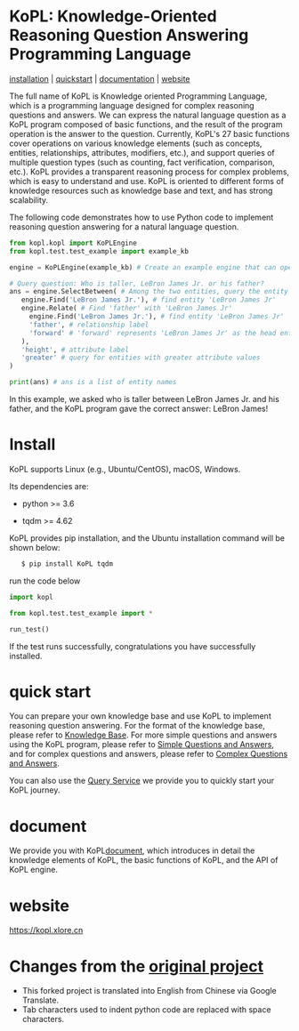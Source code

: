 # KoPL: Knowledge-Oriented Reasoning Question Answering Programming Language

[installation](#installation) | [quickstart](#quickstart) | [documentation](#documentation) | [website](#website)

The full name of KoPL is Knowledge oriented Programming Language, which is a programming language designed for complex reasoning questions and answers. We can express the natural language question as a KoPL program composed of basic functions, and the result of the program operation is the answer to the question. Currently, KoPL's 27 basic functions cover operations on various knowledge elements (such as concepts, entities, relationships, attributes, modifiers, etc.), and support queries of multiple question types (such as counting, fact verification, comparison, etc.). KoPL provides a transparent reasoning process for complex problems, which is easy to understand and use. KoPL is oriented to different forms of knowledge resources such as knowledge base and text, and has strong scalability.

The following code demonstrates how to use Python code to implement reasoning question answering for a natural language question.

```python
from kopl.kopl import KoPLEngine
from kopl.test.test_example import example_kb

engine = KoPLEngine(example_kb) # Create an example engine that can operate on the knowledge base example_kb

# Query question: Who is taller, LeBron James Jr. or his father?
ans = engine.SelectBetween( # Among the two entities, query the entity with greater 'height'
   engine.Find('LeBron James Jr.'), # find entity 'LeBron James Jr'
   engine.Relate( # Find 'father' with 'LeBron James Jr'
     engine.Find('LeBron James Jr.'), # find entity 'LeBron James Jr'
     'father', # relationship label
     'forward' # 'forward' represents 'LeBron James Jr' as the head entity
   ),
   'height', # attribute label
   'greater' # query for entities with greater attribute values
)

print(ans) # ans is a list of entity names

```

In this example, we asked who is taller between LeBron James Jr. and his father, and the KoPL program gave the correct answer: LeBron James!

# Install

KoPL supports Linux (e.g., Ubuntu/CentOS), macOS, Windows.

Its dependencies are:

* python >= 3.6

* tqdm >= 4.62


KoPL provides pip installation, and the Ubuntu installation command will be shown below:

```bash
   $ pip install KoPL tqdm
```

run the code below

```python
import kopl

from kopl.test.test_example import *

run_test()
```
If the test runs successfully, congratulations you have successfully installed.

# quick start
You can prepare your own knowledge base and use KoPL to implement reasoning question answering. For the format of the knowledge base, please refer to [Knowledge Base](https://kopl.xlore.cn/doc/4_helloworld.html#id1).
For more simple questions and answers using the KoPL program, please refer to [Simple Questions and Answers](https://kopl.xlore.cn/doc/5_example.html#id2), and for complex questions and answers, please refer to [Complex Questions and Answers](https://kopl.xlore.cn/doc/5_example.html#id8).

You can also use the [Query Service](https://kopl.xlore.cn/queryService) we provide you to quickly start your KoPL journey.

# document
We provide you with KoPL[document](https://kopl.xlore.cn/doc/index.html), which introduces in detail the knowledge elements of KoPL, the basic functions of KoPL, and the API of KoPL engine.

# website
https://kopl.xlore.cn

# Changes from the [original project](https://github.com/THU-KEG/KoPL)
- This forked project is translated into English from Chinese via Google Translate.
- Tab characters used to indent python code are replaced with space characters.
